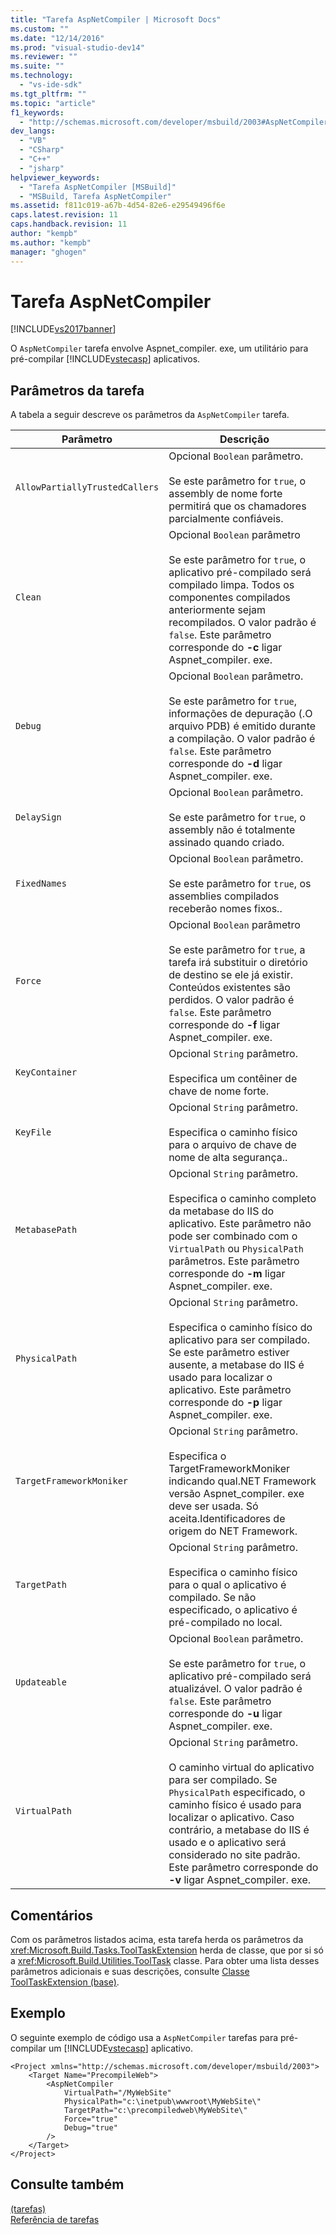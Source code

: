 ```yaml
---
title: "Tarefa AspNetCompiler | Microsoft Docs"
ms.custom: ""
ms.date: "12/14/2016"
ms.prod: "visual-studio-dev14"
ms.reviewer: ""
ms.suite: ""
ms.technology: 
  - "vs-ide-sdk"
ms.tgt_pltfrm: ""
ms.topic: "article"
f1_keywords: 
  - "http://schemas.microsoft.com/developer/msbuild/2003#AspNetCompiler"
dev_langs: 
  - "VB"
  - "CSharp"
  - "C++"
  - "jsharp"
helpviewer_keywords: 
  - "Tarefa AspNetCompiler [MSBuild]"
  - "MSBuild, Tarefa AspNetCompiler"
ms.assetid: f811c019-a67b-4d54-82e6-e29549496f6e
caps.latest.revision: 11
caps.handback.revision: 11
author: "kempb"
ms.author: "kempb"
manager: "ghogen"
---
```

# Tarefa AspNetCompiler
[!INCLUDE[vs2017banner](../code-quality/includes/vs2017banner.md)]

O `AspNetCompiler` tarefa envolve Aspnet\_compiler. exe, um utilitário para pré\-compilar [!INCLUDE[vstecasp](../code-quality/includes/vstecasp_md.md)] aplicativos.  
  
## Parâmetros da tarefa  
 A tabela a seguir descreve os parâmetros da `AspNetCompiler` tarefa.  
  
|Parâmetro|Descrição|  
|---------------|---------------|  
|`AllowPartiallyTrustedCallers`|Opcional `Boolean` parâmetro.<br /><br /> Se este parâmetro for `true`, o assembly de nome forte permitirá que os chamadores parcialmente confiáveis.|  
|`Clean`|Opcional `Boolean` parâmetro<br /><br /> Se este parâmetro for `true`, o aplicativo pré\-compilado será compilado limpa.  Todos os componentes compilados anteriormente sejam recompilados.  O valor padrão é `false`.  Este parâmetro corresponde do **\-c** ligar Aspnet\_compiler. exe.|  
|`Debug`|Opcional `Boolean` parâmetro.<br /><br /> Se este parâmetro for `true`, informações de depuração \(.O arquivo PDB\) é emitido durante a compilação.  O valor padrão é `false`.  Este parâmetro corresponde do **\-d** ligar Aspnet\_compiler. exe.|  
|`DelaySign`|Opcional `Boolean` parâmetro.<br /><br /> Se este parâmetro for `true`, o assembly não é totalmente assinado quando criado.|  
|`FixedNames`|Opcional `Boolean` parâmetro.<br /><br /> Se este parâmetro for `true`, os assemblies compilados receberão nomes fixos..|  
|`Force`|Opcional `Boolean` parâmetro<br /><br /> Se este parâmetro for `true`, a tarefa irá substituir o diretório de destino se ele já existir.  Conteúdos existentes são perdidos.  O valor padrão é `false`.  Este parâmetro corresponde do **\-f** ligar Aspnet\_compiler. exe.|  
|`KeyContainer`|Opcional `String` parâmetro.<br /><br /> Especifica um contêiner de chave de nome forte.|  
|`KeyFile`|Opcional `String` parâmetro.<br /><br /> Especifica o caminho físico para o arquivo de chave de nome de alta segurança..|  
|`MetabasePath`|Opcional `String` parâmetro.<br /><br /> Especifica o caminho completo da metabase do IIS do aplicativo.  Este parâmetro não pode ser combinado com o `VirtualPath` ou `PhysicalPath` parâmetros.  Este parâmetro corresponde do **\-m** ligar Aspnet\_compiler. exe.|  
|`PhysicalPath`|Opcional `String` parâmetro.<br /><br /> Especifica o caminho físico do aplicativo para ser compilado.  Se este parâmetro estiver ausente, a metabase do IIS é usado para localizar o aplicativo.  Este parâmetro corresponde do **\-p** ligar Aspnet\_compiler. exe.|  
|`TargetFrameworkMoniker`|Opcional `String` parâmetro.<br /><br /> Especifica o TargetFrameworkMoniker indicando qual.NET Framework versão Aspnet\_compiler. exe deve ser usada.  Só aceita.Identificadores de origem do NET Framework.|  
|`TargetPath`|Opcional `String` parâmetro.<br /><br /> Especifica o caminho físico para o qual o aplicativo é compilado.  Se não especificado, o aplicativo é pré\-compilado no local.|  
|`Updateable`|Opcional `Boolean` parâmetro.<br /><br /> Se este parâmetro for `true`, o aplicativo pré\-compilado será atualizável.  O valor padrão é `false`.  Este parâmetro corresponde do **\-u** ligar Aspnet\_compiler. exe.|  
|`VirtualPath`|Opcional `String` parâmetro.<br /><br /> O caminho virtual do aplicativo para ser compilado.  Se `PhysicalPath` especificado, o caminho físico é usado para localizar o aplicativo.  Caso contrário, a metabase do IIS é usado e o aplicativo será considerado no site padrão.  Este parâmetro corresponde do **\-v** ligar Aspnet\_compiler. exe.|  
  
## Comentários  
 Com os parâmetros listados acima, esta tarefa herda os parâmetros da <xref:Microsoft.Build.Tasks.ToolTaskExtension> herda de classe, que por si só a <xref:Microsoft.Build.Utilities.ToolTask> classe.  Para obter uma lista desses parâmetros adicionais e suas descrições, consulte [Classe ToolTaskExtension \(base\)](../msbuild/tooltaskextension-base-class.md).  
  
## Exemplo  
 O seguinte exemplo de código usa a `AspNetCompiler` tarefas para pré\-compilar um [!INCLUDE[vstecasp](../code-quality/includes/vstecasp_md.md)] aplicativo.  
  
```  
<Project xmlns="http://schemas.microsoft.com/developer/msbuild/2003">  
    <Target Name="PrecompileWeb">  
        <AspNetCompiler  
            VirtualPath="/MyWebSite"  
            PhysicalPath="c:\inetpub\wwwroot\MyWebSite\"  
            TargetPath="c:\precompiledweb\MyWebSite\"  
            Force="true"  
            Debug="true"  
        />  
    </Target>  
</Project>  
```  
  
## Consulte também  
 [ \(tarefas\)](../msbuild/msbuild-tasks.md)   
 [Referência de tarefas](../msbuild/msbuild-task-reference.md)